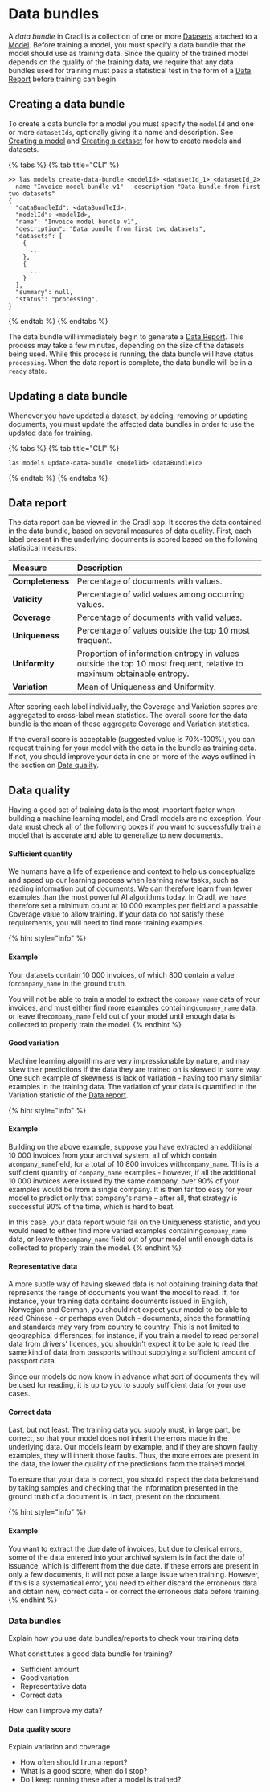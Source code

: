 # Data bundles

A _data bundle_ in Cradl is a collection of one or more [Datasets](datasets.md) attached to a [Model](models.md). Before training a model, you must specify a data bundle that the model should use as training data. Since the quality of the trained model depends on the quality of the training data, we require that any data bundles used for training must pass a statistical test in the form of a [Data Report](training-data.md#data-report) before training can begin.

## Creating a data bundle

To create a data bundle for a model you must specify the `modelId` and one or more `datasetIds`, optionally giving it a name and description. See [Creating a model](models.md#creating-a-model) and [Creating a dataset](datasets.md#creating-a-dataset) for how to create models and datasets.

{% tabs %}
{% tab title="CLI" %}
```text
>> las models create-data-bundle <modelId> <datasetId_1> <datasetId_2> --name "Invoice model bundle v1" --description "Data bundle from first two datasets"  
{
  "dataBundleId": <dataBundleId>,
  "modelId": <modelId>,
  "name": "Invoice model bundle v1",
  "description": "Data bundle from first two datasets",
  "datasets": [
    {
      ...
    },
    {
      ...
    }
  ],
  "summary": null,
  "status": "processing",
}

```
{% endtab %}
{% endtabs %}

The data bundle will immediately begin to generate a [Data Report](training-data.md#data-report). This process may take a few minutes, depending on the size of the datasets being used. While this process is running, the data bundle will have status `processing`. When the data report is complete, the data bundle will be in a `ready` state.

## Updating a data bundle

Whenever you have updated a dataset, by adding, removing or updating documents, you must update the affected data bundles in order to use the updated data for training.

{% tabs %}
{% tab title="CLI" %}
```text
las models update-data-bundle <modelId> <dataBundleId>
```
{% endtab %}
{% endtabs %}

## Data report

The data report can be viewed in the Cradl app. It scores the data contained in the data bundle, based on several measures of data quality. First, each label present in the underlying documents is scored based on the following statistical measures:

| Measure | Description |
| :--- | :--- |
| **Completeness** | Percentage of documents with values. |
| **Validity** | Percentage of valid values among occurring values. |
| **Coverage** | Percentage of documents with valid values. |
| **Uniqueness** | Percentage of values outside the top 10 most frequent. |
| **Uniformity** | Proportion of information entropy in values outside the top 10 most frequent, relative to maximum obtainable entropy. |
| **Variation** | Mean of Uniqueness and Uniformity. |

After scoring each label individually, the Coverage and Variation scores are aggregated to cross-label mean statistics. The overall score for the data bundle is the mean of these aggregate Coverage and Variation statistics.

If the overall score is acceptable \(suggested value is 70%-100%\), you can request training for your model with the data in the bundle as training data. If not, you should improve your data in one or more of the ways outlined in the section on [Data quality](training-data.md#data-quality).

## Data quality

Having a good set of training data is the most important factor when building a machine learning model, and Cradl models are no exception. Your data must check all of the following boxes if you want to successfully train a model that is accurate and able to generalize to new documents.

#### Sufficient quantity

We humans have a life of experience and context to help us conceptualize and speed up our learning process when learning new tasks, such as reading information out of documents. We can therefore learn from fewer examples than the most powerful AI algorithms today. In Cradl, we have therefore set a minimum count at 10 000 examples per field  and a passable Coverage value to allow training. If your data do not satisfy these requirements, you will need to find more training examples.

{% hint style="info" %}
#### Example

Your datasets contain 10 000 invoices, of which 800 contain a value for`company_name` in the ground truth. 

You will not be able to train a model to extract the `company_name` data of your invoices, and must either find more examples containing`company_name` data, or leave the`company_name` field out of your model until enough data is collected to properly train the model.
{% endhint %}

#### Good variation

Machine learning algorithms are very impressionable by nature, and may skew their predictions if the data they are trained on is skewed in some way. One such example of skewness is lack of variation - having too   many similar examples in the training data.  The variation of your data is quantified in the Variation statistic of the [Data report](training-data.md#data-report). 

{% hint style="info" %}
#### Example

Building on the above example, suppose you have extracted an additional 10 000 invoices from your archival system, all of which contain a`company_name`field, for a total of 10 800 invoices with`company_name`. This is a sufficient quantity of `company_name` examples - however, if all the additional 10 000 invoices were issued by the same company, over 90% of your examples would be from a single company. It is then far too easy for your model to predict only that company's name - after all, that strategy is successful 90% of the time, which is hard to beat. 

In this case, your data report would fail on the Uniqueness statistic, and you would need to either find more varied examples containing`company_name` data, or leave the`company_name` field out of your model until enough data is collected to properly train the model.
{% endhint %}

#### Representative data

A more subtle way of having skewed data is not obtaining training data that represents the range of documents you want the model to read. If, for instance, your training data contains documents issued in English, Norwegian and German, you should not expect your model to be able to read Chinese - or perhaps even Dutch - documents, since the formatting and standards may vary from country to country. This is not limited to geographical differences; for instance, if you train a model to read personal data from drivers' licences, you shouldn't expect it to be able to read the same kind of data from passports without supplying a sufficient amount of passport data.

Since our models do now know in advance what sort of documents they will be used for reading, it is up to you to supply sufficient data for your use cases.

#### Correct data

Last, but not least: The training data you supply must, in large part, be correct, so that your model does not inherit the errors made in the underlying data. Our models learn by example, and if they are shown faulty examples, they will inherit those faults. Thus, the more errors are present in the data, the lower the quality of the predictions from the trained model.

To ensure that your data is correct, you should inspect the data beforehand by taking samples and checking that the information presented in the ground truth of a document is, in fact, present on the document.

{% hint style="info" %}
#### Example

You want to extract the due date of invoices, but due to clerical errors, some of the data entered into your archival system is in fact the date of issuance, which is different from the due date. If these errors are present in only a few documents, it will not pose a large issue when training. However, if this is a systematical error, you need to either discard the erroneous data and obtain new, correct data - or correct the erroneous data before training.
{% endhint %}

### Data bundles

Explain how you use data bundles/reports to check your training data

What constitutes a good data bundle for training?

* Sufficient amount
* Good variation
* Representative data
* Correct data

How can I improve my data?

#### Data quality score

Explain variation and coverage

* How often should I run a report?
* What is a good score, when do I stop?
* Do I keep running these after a model is trained?

